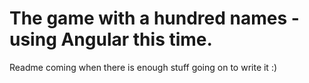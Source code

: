 # The game with a hundred names - using Angular this time.

Readme coming when there is enough stuff going on to write it :)